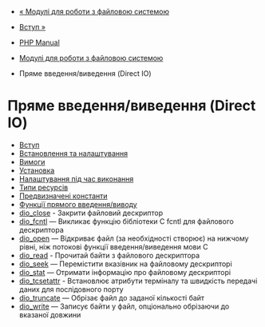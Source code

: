 - [« Модулі для роботи з файловою
системою](refs.fileprocess.file.md)
- [Вступ »](intro.dio.md)

- [PHP Manual](index.md)
- [Модулі для роботи з файловою системою](refs.fileprocess.file.md)
- Пряме введення/виведення (Direct IO)

# Пряме введення/виведення (Direct IO)

- [Вступ](intro.dio.md)
- [Встановлення та налаштування](dio.setup.md)
- [Вимоги](dio.requirements.md)
- [Установка](dio.installation.md)
- [Налаштування під час виконання](dio.configuration.md)
- [Типи ресурсів](dio.resources.md)
- [Предвизначені константи](dio.constants.md)
- [Функції прямого введення/виводу](ref.dio.md)
- [dio_close](function.dio-close.md) - Закрити файловий
дескриптор
- [dio_fcntl](function.dio-fcntl.md) — Викликає функцію
бібліотеки C fcntl для файлового дескриптора
- [dio_open](function.dio-open.md) — Відкриває файл (за
необхідності створює) на нижчому рівні, ніж потокові
функції введення/виведення мови C
- [dio_read](function.dio-read.md) - Прочитай байти з файлового
дескриптора
- [dio_seek](function.dio-seek.md) — Перемістити вказівник на
файловому дескрипторі
- [dio_stat](function.dio-stat.md) — Отримати інформацію про
файловому дескрипторі
- [dio_tcsetattr](function.dio-tcsetattr.md) - Встановлює
атрибути терміналу та швидкість передачі даних для
послідовного порту
- [dio_truncate](function.dio-truncate.md) — Обрізає файл до
заданої кількості байт
- [dio_write](function.dio-write.md) — Записує байти у файл,
опціонально обрізаючи до вказаної довжини
